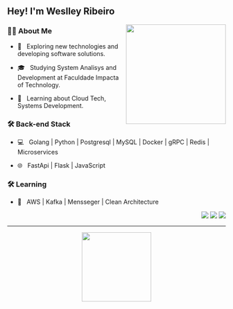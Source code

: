 ## Hey! I'm Weslley Ribeiro
<img align='right' src="https://media.giphy.com/media/M9gbBd9nbDrOTu1Mqx/giphy.gif" width="230">

<h3> 👨‍💻 About Me </h3>

- 🤔 &nbsp; Exploring new technologies and developing software solutions.

- 🎓 &nbsp; Studying System Analisys and Development at Faculdade Impacta of Technology.

- 🌱 &nbsp; Learning about Cloud Tech, Systems Development.


<h3>🛠 Back-end Stack</h3>

- 💻 &nbsp; Golang | Python | Postgresql | MySQL | Docker | gRPC | Redis | Microservices

- 🌐 &nbsp; FastApi | Flask | JavaScript


<h3>🛠 Learning</h3>

- 🔧 &nbsp; AWS | Kafka | Mensseger | Clean Architecture

<div align="right">
  <a href="https://www.instagram.com/weslley_pk" target="_blank"><img src="https://img.shields.io/badge/-Instagram-%23E4405F?style=for-the-badge&logo=instagram&logoColor=white" target="_blank"></a>
  <a href = "mailto:weslleypk422@gmail.com"><img src="https://img.shields.io/badge/-Gmail-%23333?style=for-the-badge&logo=gmail&logoColor=white" target="_blank"></a>
  <a href="https://www.linkedin.com/in/weslley-ribeiro-a51b32182/" target="_blank"><img src="https://img.shields.io/badge/-LinkedIn-%230077B5?style=for-the-badge&logo=linkedin&logoColor=white" target="_blank"></a>  
</div>

<hr>

<div align="center">
  <a href="https://github.com/WeslleyRibeiro-1999">
  <img height="160em" src="https://github-readme-stats.vercel.app/api/top-langs/?username=WeslleyRibeiro-1999&layout=compact&langs_count=7&theme=nightowl"/>
</div>
<div style="display: inline_block"><br>
</div>
 

